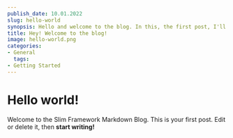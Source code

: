 ```yaml
---
publish_date: 10.01.2022
slug: hello-world
synopsis: Hello and welcome to the blog. In this, the first post, I'll step you through what the blog is about and all the awesome things you're going to learn about by reading it.
title: Hey! Welcome to the blog!
image: hello-world.png
categories:
- General
  tags:
- Getting Started
---
```

# Hello world!
Welcome to the Slim Framework Markdown Blog. This is your first post. Edit or delete it, then **start writing!**
